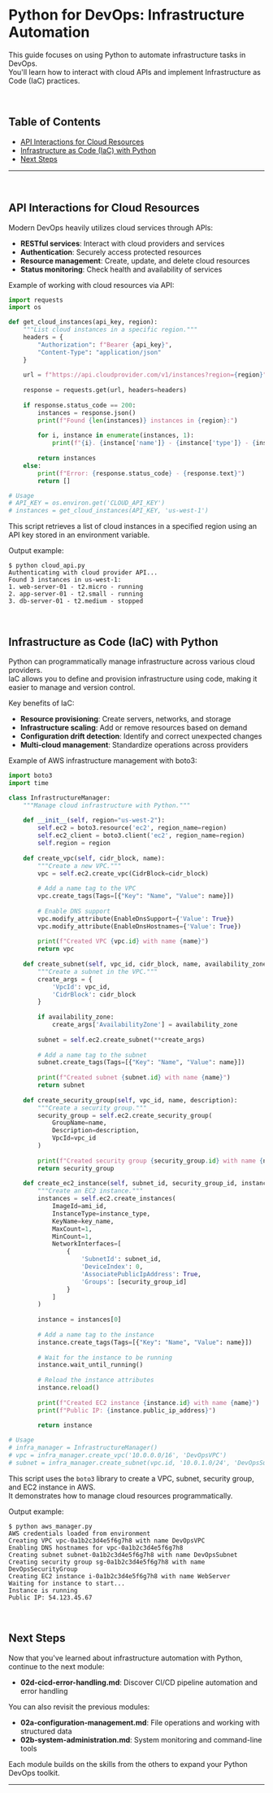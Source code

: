 <!-- omit in toc -->
# Python for DevOps: Infrastructure Automation

This guide focuses on using Python to automate infrastructure tasks in DevOps. <br>
You'll learn how to interact with cloud APIs and implement Infrastructure as Code (IaC) practices.

<br>

<!-- TOC will be generated here -->
## Table of Contents

- [API Interactions for Cloud Resources](#api-interactions-for-cloud-resources)
- [Infrastructure as Code (IaC) with Python](#infrastructure-as-code-iac-with-python)
- [Next Steps](#next-steps)

---

<br>

## API Interactions for Cloud Resources

Modern DevOps heavily utilizes cloud services through APIs:

- **RESTful services**: Interact with cloud providers and services
- **Authentication**: Securely access protected resources
- **Resource management**: Create, update, and delete cloud resources
- **Status monitoring**: Check health and availability of services

Example of working with cloud resources via API:

```python
import requests
import os

def get_cloud_instances(api_key, region):
    """List cloud instances in a specific region."""
    headers = {
        "Authorization": f"Bearer {api_key}",
        "Content-Type": "application/json"
    }
    
    url = f"https://api.cloudprovider.com/v1/instances?region={region}"
    
    response = requests.get(url, headers=headers)
    
    if response.status_code == 200:
        instances = response.json()
        print(f"Found {len(instances)} instances in {region}:")
        
        for i, instance in enumerate(instances, 1):
            print(f"{i}. {instance['name']} - {instance['type']} - {instance['status']}")
        
        return instances
    else:
        print(f"Error: {response.status_code} - {response.text}")
        return []

# Usage
# API_KEY = os.environ.get('CLOUD_API_KEY')
# instances = get_cloud_instances(API_KEY, 'us-west-1')
```

This script retrieves a list of cloud instances in a specified region using an API key stored in an environment variable.

Output example:

```text
$ python cloud_api.py
Authenticating with cloud provider API...
Found 3 instances in us-west-1:
1. web-server-01 - t2.micro - running
2. app-server-01 - t2.small - running
3. db-server-01 - t2.medium - stopped
```

<br>

## Infrastructure as Code (IaC) with Python

Python can programmatically manage infrastructure across various cloud providers. <br>
IaC allows you to define and provision infrastructure using code, making it easier to manage and version control.

Key benefits of IaC:

- **Resource provisioning**: Create servers, networks, and storage
- **Infrastructure scaling**: Add or remove resources based on demand
- **Configuration drift detection**: Identify and correct unexpected changes
- **Multi-cloud management**: Standardize operations across providers

Example of AWS infrastructure management with boto3:

```python
import boto3
import time

class InfrastructureManager:
    """Manage cloud infrastructure with Python."""
    
    def __init__(self, region="us-west-2"):
        self.ec2 = boto3.resource('ec2', region_name=region)
        self.ec2_client = boto3.client('ec2', region_name=region)
        self.region = region
    
    def create_vpc(self, cidr_block, name):
        """Create a new VPC."""
        vpc = self.ec2.create_vpc(CidrBlock=cidr_block)
        
        # Add a name tag to the VPC
        vpc.create_tags(Tags=[{"Key": "Name", "Value": name}])
        
        # Enable DNS support
        vpc.modify_attribute(EnableDnsSupport={'Value': True})
        vpc.modify_attribute(EnableDnsHostnames={'Value': True})
        
        print(f"Created VPC {vpc.id} with name {name}")
        return vpc
    
    def create_subnet(self, vpc_id, cidr_block, name, availability_zone=None):
        """Create a subnet in the VPC."""
        create_args = {
            'VpcId': vpc_id,
            'CidrBlock': cidr_block
        }
        
        if availability_zone:
            create_args['AvailabilityZone'] = availability_zone
            
        subnet = self.ec2.create_subnet(**create_args)
        
        # Add a name tag to the subnet
        subnet.create_tags(Tags=[{"Key": "Name", "Value": name}])
        
        print(f"Created subnet {subnet.id} with name {name}")
        return subnet
    
    def create_security_group(self, vpc_id, name, description):
        """Create a security group."""
        security_group = self.ec2.create_security_group(
            GroupName=name,
            Description=description,
            VpcId=vpc_id
        )
        
        print(f"Created security group {security_group.id} with name {name}")
        return security_group
    
    def create_ec2_instance(self, subnet_id, security_group_id, instance_type, ami_id, key_name, name):
        """Create an EC2 instance."""
        instances = self.ec2.create_instances(
            ImageId=ami_id,
            InstanceType=instance_type,
            KeyName=key_name,
            MaxCount=1,
            MinCount=1,
            NetworkInterfaces=[
                {
                    'SubnetId': subnet_id,
                    'DeviceIndex': 0,
                    'AssociatePublicIpAddress': True,
                    'Groups': [security_group_id]
                }
            ]
        )
        
        instance = instances[0]
        
        # Add a name tag to the instance
        instance.create_tags(Tags=[{"Key": "Name", "Value": name}])
        
        # Wait for the instance to be running
        instance.wait_until_running()
        
        # Reload the instance attributes
        instance.reload()
        
        print(f"Created EC2 instance {instance.id} with name {name}")
        print(f"Public IP: {instance.public_ip_address}")
        
        return instance

# Usage
# infra_manager = InfrastructureManager()
# vpc = infra_manager.create_vpc('10.0.0.0/16', 'DevOpsVPC')
# subnet = infra_manager.create_subnet(vpc.id, '10.0.1.0/24', 'DevOpsSubnet')
```

This script uses the `boto3` library to create a VPC, subnet, security group, and EC2 instance in AWS. <br>
It demonstrates how to manage cloud resources programmatically. <br>

Output example:

```text
$ python aws_manager.py
AWS credentials loaded from environment
Creating VPC vpc-0a1b2c3d4e5f6g7h8 with name DevOpsVPC
Enabling DNS hostnames for vpc-0a1b2c3d4e5f6g7h8
Creating subnet subnet-0a1b2c3d4e5f6g7h8 with name DevOpsSubnet
Creating security group sg-0a1b2c3d4e5f6g7h8 with name DevOpsSecurityGroup
Creating EC2 instance i-0a1b2c3d4e5f6g7h8 with name WebServer
Waiting for instance to start...
Instance is running
Public IP: 54.123.45.67
```

<br>

## Next Steps

Now that you've learned about infrastructure automation with Python, continue to the next module:

- **02d-cicd-error-handling.md**: Discover CI/CD pipeline automation and error handling

You can also revisit the previous modules:
- **02a-configuration-management.md**: File operations and working with structured data
- **02b-system-administration.md**: System monitoring and command-line tools

Each module builds on the skills from the others to expand your Python DevOps toolkit.

---
